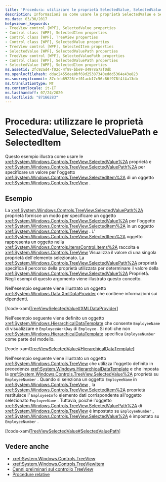 ```yaml
---
title: 'Procedura: utilizzare le proprietà SelectedValue, SelectedValuePath e SelectedItem'
description: Informazioni su come usare le proprietà SelectedValue e SelectedValuePath per specificare un valore per l'oggetto SelectedItem di un Windows Presentation Foundation TreeView.
ms.date: 03/30/2017
helpviewer_keywords:
- TreeView control [WPF], SelectedValue properties
- Control class [WPF], SelectedItem properties
- Control class [WPF], TreeView properties
- Control class [WPF], SelectedValue properties
- TreeView control [WPF], SelectedItem properties
- SelectedValue [WPF], SelectedValuePath properties
- TreeView control [WPF], SelectedValuePath properties
- Control class [WPF], SelectedValuePath properties
- SelectedValue [WPF], SelectedItem properties
ms.assetid: 2fc92ad4-f02c-4f89-bbe9-d4978a7af0db
ms.openlocfilehash: ddac2455dee0bf69d25307340eddd5364e43e823
ms.sourcegitcommit: 87cfeb69226fef01acb17c56c86f978f4f4a13db
ms.translationtype: MT
ms.contentlocale: it-IT
ms.lasthandoff: 07/24/2020
ms.locfileid: "87166283"
---
```

# <a name="how-to-use-selectedvalue-selectedvaluepath-and-selecteditem"></a>Procedura: utilizzare le proprietà SelectedValue, SelectedValuePath e SelectedItem
Questo esempio illustra come usare le <xref:System.Windows.Controls.TreeView.SelectedValue%2A> proprietà e <xref:System.Windows.Controls.TreeView.SelectedValuePath%2A> per specificare un valore per l'oggetto <xref:System.Windows.Controls.TreeView.SelectedItem%2A> di un oggetto <xref:System.Windows.Controls.TreeView> .  
  
## <a name="example"></a>Esempio  
 La <xref:System.Windows.Controls.TreeView.SelectedValuePath%2A> proprietà fornisce un modo per specificare un oggetto <xref:System.Windows.Controls.TreeView.SelectedValue%2A> per l'oggetto <xref:System.Windows.Controls.TreeView.SelectedItem%2A> in un oggetto <xref:System.Windows.Controls.TreeView> . L' <xref:System.Windows.Controls.TreeView.SelectedItem%2A> oggetto rappresenta un oggetto nella <xref:System.Windows.Controls.ItemsControl.Items%2A> raccolta e <xref:System.Windows.Controls.TreeView> Visualizza il valore di una singola proprietà dell'elemento selezionato. La <xref:System.Windows.Controls.TreeView.SelectedValuePath%2A> proprietà specifica il percorso della proprietà utilizzata per determinare il valore della <xref:System.Windows.Controls.TreeView.SelectedValue%2A> Proprietà. Negli esempi di questo argomento viene illustrato questo concetto.  
  
 Nell'esempio seguente viene illustrato un oggetto <xref:System.Windows.Data.XmlDataProvider> che contiene informazioni sui dipendenti.  
  
 [!code-xaml[TreeViewSelectedValue#XMLDataProvider](~/samples/snippets/csharp/VS_Snippets_Wpf/TreeViewSelectedValue/CS/Window1.xaml#xmldataprovider)]  
  
 Nell'esempio seguente viene definito un oggetto <xref:System.Windows.HierarchicalDataTemplate> che consente `EmployeeName` di visualizzare e `EmployeeWorkDay` di `Employee` . Si noti che non <xref:System.Windows.HierarchicalDataTemplate> specifica `EmployeeNumber` come parte del modello.  
  
 [!code-xaml[TreeViewSelectedValue#HierarchicalDataTemplate](~/samples/snippets/csharp/VS_Snippets_Wpf/TreeViewSelectedValue/CS/Window1.xaml#hierarchicaldatatemplate)]  
  
 Nell'esempio seguente viene illustrato un oggetto <xref:System.Windows.Controls.TreeView> che utilizza l'oggetto definito in precedenza <xref:System.Windows.HierarchicalDataTemplate> e che imposta la <xref:System.Windows.Controls.TreeView.SelectedValue%2A> proprietà su `EmployeeNumber` . Quando si seleziona un oggetto `EmployeeName` in <xref:System.Windows.Controls.TreeView> , la <xref:System.Windows.Controls.TreeView.SelectedItem%2A> proprietà restituisce l' `EmployeeInfo` elemento dati corrispondente all'oggetto selezionato `EmployeeName` . Tuttavia, poiché l'oggetto <xref:System.Windows.Controls.TreeView.SelectedValuePath%2A> di <xref:System.Windows.Controls.TreeView> è impostato su `EmployeeNumber` , <xref:System.Windows.Controls.TreeView.SelectedValue%2A> è impostato su `EmployeeNumber` .  
  
 [!code-xaml[TreeViewSelectedValue#SelectedValuePath](~/samples/snippets/csharp/VS_Snippets_Wpf/TreeViewSelectedValue/CS/Window1.xaml#selectedvaluepath)]  
  
## <a name="see-also"></a>Vedere anche

- <xref:System.Windows.Controls.TreeView>
- <xref:System.Windows.Controls.TreeViewItem>
- [Cenni preliminari sul controllo TreeView](treeview-overview.md)
- [Procedure relative](treeview-how-to-topics.md)
